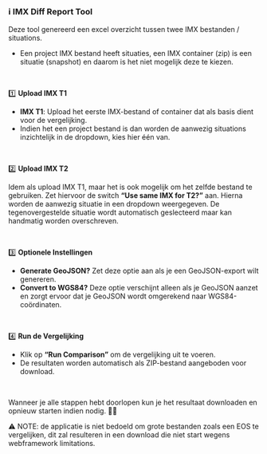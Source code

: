 ### ℹ️ IMX Diff Report Tool

Deze tool genereerd een excel overzicht tussen twee IMX bestanden / situations. 
- Een project IMX bestand heeft situaties, een IMX container (zip) is een situatie (snapshot) en daarom is het niet mogelijk deze te kiezen.

</br>

1️⃣ **Upload IMX T1**  

- **IMX T1**: Upload het eerste IMX-bestand of container dat als basis dient voor de vergelijking.
- Indien het een project bestand is dan worden de aanwezig situations inzichtelijk in de dropdown, kies hier één van.

</br>

2️⃣ **Upload IMX T2**  

Idem als upload IMX T1, maar het is ook mogelijk om het zelfde bestand te gebruiken.
Zet hiervoor de switch **“Use same IMX for T2?”** aan. Hierna worden de aanwezig situatie in een dropdown weergegeven.
De tegenovergestelde situatie wordt automatisch geslecteerd maar kan handmatig worden overschreven.

</br>

3️⃣ **Optionele Instellingen**  

- **Generate GeoJSON?** Zet deze optie aan als je een GeoJSON-export wilt genereren.  
- **Convert to WGS84?** Deze optie verschijnt alleen als je GeoJSON aanzet en zorgt ervoor dat je GeoJSON wordt omgerekend naar WGS84-coördinaten.

</br>

4️⃣ **Run de Vergelijking**  

- Klik op **“Run Comparison”** om de vergelijking uit te voeren.  
- De resultaten worden automatisch als ZIP-bestand aangeboden voor download.

</br>

Wanneer je alle stappen hebt doorlopen kun je het resultaat downloaden en opnieuw starten indien nodig. 🚂✨


⚠️ NOTE: de applicatie is niet bedoeld om grote bestanden zoals een EOS te vergelijken, dit zal resulteren in een download die niet start wegens webframework limitations. 